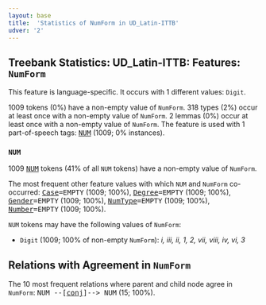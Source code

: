 ```yaml
---
layout: base
title:  'Statistics of NumForm in UD_Latin-ITTB'
udver: '2'
---
```


## Treebank Statistics: UD_Latin-ITTB: Features: `NumForm`

This feature is language-specific.
It occurs with 1 different values: `Digit`.

1009 tokens (0%) have a non-empty value of `NumForm`.
318 types (2%) occur at least once with a non-empty value of `NumForm`.
2 lemmas (0%) occur at least once with a non-empty value of `NumForm`.
The feature is used with 1 part-of-speech tags: <tt><a href="la_ittb-pos-NUM.html">NUM</a></tt> (1009; 0% instances).

### `NUM`

1009 <tt><a href="la_ittb-pos-NUM.html">NUM</a></tt> tokens (41% of all `NUM` tokens) have a non-empty value of `NumForm`.

The most frequent other feature values with which `NUM` and `NumForm` co-occurred: <tt><a href="la_ittb-feat-Case.html">Case</a></tt><tt>=EMPTY</tt> (1009; 100%), <tt><a href="la_ittb-feat-Degree.html">Degree</a></tt><tt>=EMPTY</tt> (1009; 100%), <tt><a href="la_ittb-feat-Gender.html">Gender</a></tt><tt>=EMPTY</tt> (1009; 100%), <tt><a href="la_ittb-feat-NumType.html">NumType</a></tt><tt>=EMPTY</tt> (1009; 100%), <tt><a href="la_ittb-feat-Number.html">Number</a></tt><tt>=EMPTY</tt> (1009; 100%).

`NUM` tokens may have the following values of `NumForm`:

* `Digit` (1009; 100% of non-empty `NumForm`): <em>i, iii, ii, 1, 2, vii, viii, iv, vi, 3</em>

## Relations with Agreement in `NumForm`

The 10 most frequent relations where parent and child node agree in `NumForm`:
<tt>NUM --[<tt><a href="la_ittb-dep-conj.html">conj</a></tt>]--> NUM</tt> (15; 100%).

